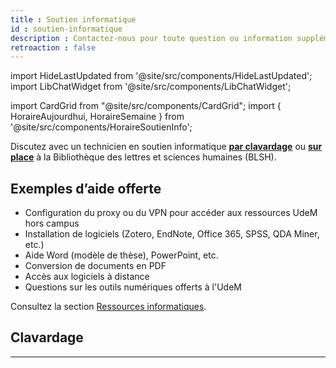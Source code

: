```yaml
---
title : Soutien informatique
id : soutien-informatique
description : Contactez-nous pour toute question ou information supplémentaire.
retroaction : false
---
```


import HideLastUpdated from '@site/src/components/HideLastUpdated';
import LibChatWidget from '@site/src/components/LibChatWidget';

<HideLastUpdated/>

import CardGrid from "@site/src/components/CardGrid";
import { HoraireAujourdhui, HoraireSemaine } from '@site/src/components/HoraireSoutienInfo';

Discutez avec un technicien en soutien informatique [**par clavardage**](#clavardage) ou [**sur place**](https://bib.umontreal.ca/travailler/les-bibliotheques/lettres-sciences-humaines) à la Bibliothèque des lettres et sciences humaines (BLSH).

## Exemples d’aide offerte
- Configuration du proxy ou du VPN pour accéder aux ressources UdeM hors campus  
- Installation de logiciels (Zotero, EndNote, Office 365, SPSS, QDA Miner, etc.)  
- Aide Word (modèle de thèse), PowerPoint, etc.  
- Conversion de documents en PDF  
- Accès aux logiciels à distance  
- Questions sur les outils numériques offerts à l'UdeM

Consultez la section [Ressources informatiques](../informatique/index.md).

<HoraireSemaine codeBib="ss" />

## Clavardage

<LibChatWidget hash="4686db928ee24b4b79f3a374ba6a0d77" />

---
